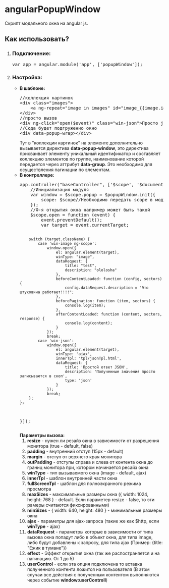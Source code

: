 angularPopupWindow
==================

Скрипт модального окна на angular js.

<h2>Как использовать?</h2>

<ol>
    <li>
        <h3>Подключение:</h3>
        <pre>var app = angular.module('app', ['popupWindow']);</pre>
    </li>
    <li>
        <h3>Настройка:</h3>
        <ul>
            <li>
                <b>В шаблоне:</b>
<pre>
//коллекция картинок
&lt;div class="images"&gt;
    &lt;a ng-repeat="image in images" id="image_{{image.id}}" data-popup-window href="{{image.src}}" ng-click="open($event)" data-group="first" class="win-image"&gt;&lt;img class="like" width="100" src="{{image.src}}" alt="" /&gt;&lt;/a&gt;
&lt;/div&gt;
//просто вызов
&lt;div ng-click="open($event)" class="win-json"&gt;Просто json без картинки&lt;/div&gt;
//Сюда будет подгруженно окно
&lt;div data-popup-wrap>&lt;/div&gt;
</pre>
                Тут в "коллекции картинок" на элементе дополнительно вызывается директива <b>data-popup-window</b>, это
                директива присваивает элементу уникальный идентификатор и составляет коллекцию элементов по группе,
                наименование которой передается
                через аттрибут <b>data-group</b>. Это необходимо для осуществления пагинации по элементам.
            </li>
            <li>
                <b>В контроллере:</b>
                <pre>
app.controller("baseController", ['$scope', '$document', '$popupWindow', function ($scope, $document, $popupWindow) {
    //Инициализация модуля
    var window = $scope.popup = $popupWindow.init({
        scope: $scope//Необходимо передать scope в модуль
    });
    //Ф-я открытия окна например может быть такой
    $scope.open = function (event) {
        event.preventDefault();
        var target = event.currentTarget;
        
        switch (target.className) {
            case 'win-image ng-scope':
                window.open({
                    el: angular.element(target),
                    winType: "image",
                    dataRequest: {
                        title: "test",
                        description: "ololosha"
                    },
                    beforeContentLoaded: function (config, sectors) {
                        config.dataRequest.description = "Это штуковина работает!!!!";
                    },
                    beforePagination: function (item, sectors) {
                        console.log(item);
                    },
                    afterContentLoaded: function (content, sectors, response) {
                        console.log(content);
                    }
                });
                break;
            case 'win-json':
                window.open({
                    el: angular.element(target),
                    winType: 'ajax',
                    innerTpl: 'tpl/jsonTpl.html',
                    dataRequest: {
                        title: 'Простой ответ JSON',
                        description: 'Полученные значения просто записываются в скоп',
                        type: 'json'
                    }
                });
                break;
        };
    };
}]);
</pre>
                <b>Параметры вызова:</b>
                <ol>
                    <li><b>resize</b> - нужен ли резайз окна в зависимости от разрешения монитора (true - default,
                        false)
                    </li>
                    <li><b>padding</b> - внутренний отступ (15px - default)</li>
                    <li><b>margin</b> - отступ от верхнего края монитора</li>
                    <li><b>outPadding</b> - отступы справа и слева от контента окна до границ монитора при, котором
                        начинается ресайз окна
                    </li>
                    <li><b>winType</b> - тип вызываемого окна (image - default, ajax)</li>
                    <li><b>innerTpl</b> - шаблон внутренней части окна</li>
                    <li><b>fullScreenTpl</b> - шаблон для полноэкранного режима просмотра</li>
                    <li><b>maxSizes</b> - максимальные размеры окна ({
                        width: 1024,
                        height: 768
                        } - default. Если параметер resize - false, то эти рамеры считаются фиксированными)
                    </li>
                    <li><b>minSizes</b> - {
                        width: 640,
                        height: 480
                        } - минимальные размеры окна
                    </li>
                    <li><b>ajax</b> - параметры для ajax-запроса (такие же как $http, если <b>winType</b> - ajax)</li>
                    <li><b>dataRequest</b> - параметры которые в зависимости от типа вызова окна попадут либо в объект
                        окна, для типа image, либо будут добавлены к запросу, для типа ajax (Пример: {title: "Ежик в
                        тумане"})
                    </li>
                    <li><b>effect</b> - Эффект открытия окна (так же распостраняется и на пагинацию. От 1 до 5)</li>
                    <li><b>userControl</b> - если эта опция подключена то вставка полученного контента ложится на
                        пользователя (В этом случаи все действия с полученным контентом выполняются через событие <b>window:userControll</b>)
                    </li>
                </ol>
            </li>
        </ul>
</ol>